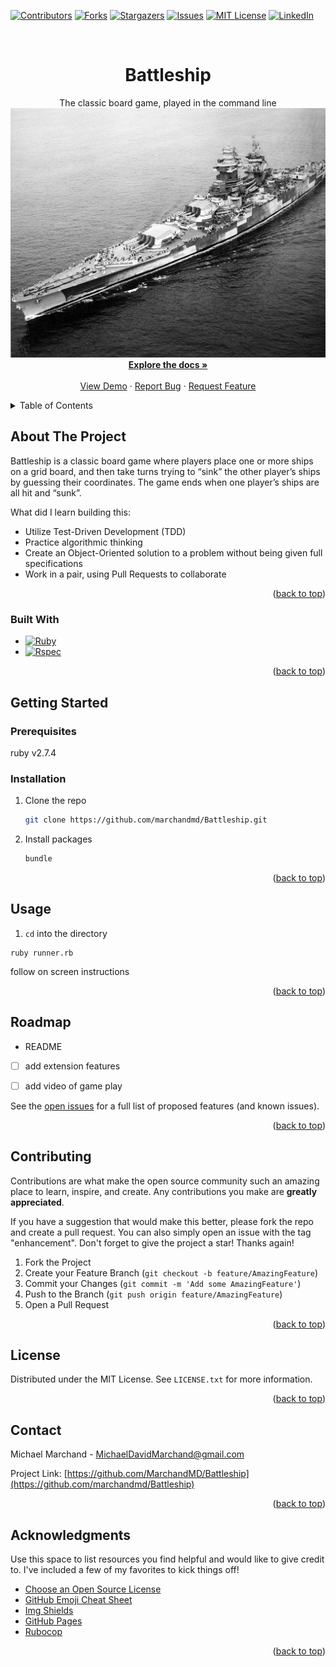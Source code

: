 <!-- Improved compatibility of back to top link: See: https://github.com/marchandmd/Battleship/pull/73 -->

<a name="readme-top"></a>

<!--
*** Thanks for checking out the Battleship. If you have a suggestion
*** that would make this better, please fork the repo and create a pull request
*** or simply open an issue with the tag "enhancement".
*** Don't forget to give the project a star!
*** Thanks again! Now go create something AMAZING! :D
-->

<!-- PROJECT SHIELDS -->
<!--
*** I'm using markdown "reference style" links for readability.
*** Reference links are enclosed in brackets [ ] instead of parentheses ( ).
*** See the bottom of this document for the declaration of the reference variables
*** for contributors-url, forks-url, etc. This is an optional, concise syntax you may use.
*** https://www.markdownguide.org/basic-syntax/#reference-style-links
-->

[![Contributors][contributors-shield]][contributors-url]
[![Forks][forks-shield]][forks-url]
[![Stargazers][stars-shield]][stars-url]
[![Issues][issues-shield]][issues-url]
[![MIT License][license-shield]][license-url]
[![LinkedIn][linkedin-shield]][linkedin-url]

<!-- PROJECT LOGO -->
<br />
<div align="center">

  <h1 align="center">Battleship</h1>

  <p align="center">
    The classic board game, played in the command line
    <br />
    <img src="./assets/images/battleship.jpg" alt="battleship">
    <br />
    <a href="https://backend.turing.edu/module1/projects/battleship/"><strong>Explore the docs »</strong></a>
    <br />
    <br />
    <a href="https://github.com/marchandmd/Battleship">View Demo</a>
    ·
    <a href="https://github.com/marchandmd/Battleship/issues">Report Bug</a>
    ·
    <a href="https://github.com/marchandmd/Battleship/issues">Request Feature</a>
  </p>
</div>

<!-- TABLE OF CONTENTS -->
<details>
  <summary>Table of Contents</summary>
  <ol>
    <li>
      <a href="#about-the-project">About The Project</a>
      <ul>
        <li><a href="#built-with">Built With</a></li>
      </ul>
    </li>
    <li>
      <a href="#getting-started">Getting Started</a>
      <ul>
        <li><a href="#prerequisites">Prerequisites</a></li>
        <li><a href="#installation">Installation</a></li>
      </ul>
    </li>
    <li><a href="#usage">Usage</a></li>
    <li><a href="#roadmap">Roadmap</a></li>
    <li><a href="#contributing">Contributing</a></li>
    <li><a href="#license">License</a></li>
    <li><a href="#contact">Contact</a></li>
    <li><a href="#acknowledgments">Acknowledgments</a></li>
  </ol>
</details>

<!-- ABOUT THE PROJECT -->

## About The Project

Battleship is a classic board game where players place one or more ships on a grid board, and then take turns trying to “sink” the other player’s ships by guessing their coordinates. The game ends when one player’s ships are all hit and “sunk”.

What did I learn building this:

- Utilize Test-Driven Development (TDD)
- Practice algorithmic thinking
- Create an Object-Oriented solution to a problem without being given full specifications
- Work in a pair, using Pull Requests to collaborate



<p align="right">(<a href="#readme-top">back to top</a>)</p>

### Built With

-   [![Ruby][ruby.com]][ruby-url]
-   [![Rspec][rspec.com]][rspec-url]

<p align="right">(<a href="#readme-top">back to top</a>)</p>

<!-- GETTING STARTED -->

## Getting Started

### Prerequisites

ruby v2.7.4

### Installation

1. Clone the repo
    ```sh
    git clone https://github.com/marchandmd/Battleship.git
    ```
2. Install packages
    ```sh
    bundle
    ```

<p align="right">(<a href="#readme-top">back to top</a>)</p>

<!-- USAGE EXAMPLES -->

## Usage

1. `cd` into the directory

```bs
ruby runner.rb
```

follow on screen instructions

<p align="right">(<a href="#readme-top">back to top</a>)</p>

<!-- ROADMAP -->

## Roadmap

- README
- [ ] add extension features
- [ ] add video of game play


See the [open issues](https://github.com/marchandmd/Battleship/issues) for a full list of proposed features (and known issues).

<p align="right">(<a href="#readme-top">back to top</a>)</p>

<!-- CONTRIBUTING -->

## Contributing

Contributions are what make the open source community such an amazing place to learn, inspire, and create. Any contributions you make are **greatly appreciated**.

If you have a suggestion that would make this better, please fork the repo and create a pull request. You can also simply open an issue with the tag "enhancement".
Don't forget to give the project a star! Thanks again!

1. Fork the Project
2. Create your Feature Branch (`git checkout -b feature/AmazingFeature`)
3. Commit your Changes (`git commit -m 'Add some AmazingFeature'`)
4. Push to the Branch (`git push origin feature/AmazingFeature`)
5. Open a Pull Request

<p align="right">(<a href="#readme-top">back to top</a>)</p>

<!-- LICENSE -->

## License

Distributed under the MIT License. See `LICENSE.txt` for more information.

<p align="right">(<a href="#readme-top">back to top</a>)</p>

<!-- CONTACT -->

## Contact

Michael Marchand - MichaelDavidMarchand@gmail.com

Project Link: [https://github.com/MarchandMD/Battleship](https://github.com/marchandmd/Battleship)

<p align="right">(<a href="#readme-top">back to top</a>)</p>

<!-- ACKNOWLEDGMENTS -->

## Acknowledgments

Use this space to list resources you find helpful and would like to give credit to. I've included a few of my favorites to kick things off!

-   [Choose an Open Source License](https://choosealicense.com)
-   [GitHub Emoji Cheat Sheet](https://www.webpagefx.com/tools/emoji-cheat-sheet)
-   [Img Shields](https://shields.io)
-   [GitHub Pages](https://pages.github.com)
-   [Rubocop](https://rubocop.org/)

<p align="right">(<a href="#readme-top">back to top</a>)</p>

<!-- MARKDOWN LINKS & IMAGES -->
<!-- https://www.markdownguide.org/basic-syntax/#reference-style-links -->

[contributors-shield]: https://img.shields.io/github/contributors/marchandmd/Battleship.svg?style=for-the-badge
[contributors-url]: https://github.com/marchandmd/Battleship/graphs/contributors
[forks-shield]: https://img.shields.io/github/forks/marchandmd/Battleship.svg?style=for-the-badge
[forks-url]: https://github.com/marchandmd/Battleship/network/members
[stars-shield]: https://img.shields.io/github/stars/marchandmd/Battleship.svg?style=for-the-badge
[stars-url]: https://github.com/marchandmd/Battleship/stargazers
[issues-shield]: https://img.shields.io/github/issues/marchandmd/Battleship.svg?style=for-the-badge
[issues-url]: https://github.com/marchandmd/Battleship/issues
[license-shield]: https://img.shields.io/github/license/marchandmd/Battleship.svg?style=for-the-badge
[license-url]: https://github.com/marchandmd/Battleship/blob/master/LICENSE.txt
[linkedin-shield]: https://img.shields.io/badge/-LinkedIn-black.svg?style=for-the-badge&logo=linkedin&colorB=555
[linkedin-url]: https://linkedin.com/in/marchandmd1
[product-screenshot]: images/screenshot.png
[bootstrap.com]: https://img.shields.io/badge/Bootstrap-563D7C?style=for-the-badge&logo=bootstrap&logoColor=white
[bootstrap-url]: https://getbootstrap.com
[ruby.com]: https://img.shields.io/badge/ruby-v2.7.4-red
[ruby-url]: https://ruby-doc.org/core-2.7.2/
[rspec.com]: https://img.shields.io/badge/rspec-v3.12-success
[rspec-url]: https://rspec.info/documentation/
